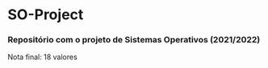 # SO-Project
### Repositório com o projeto de Sistemas Operativos (2021/2022)

Nota final: 18 valores

